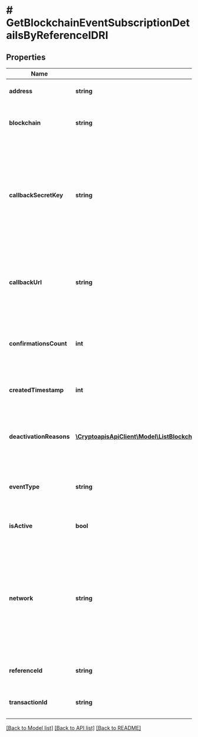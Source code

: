 # # GetBlockchainEventSubscriptionDetailsByReferenceIDRI

## Properties

Name | Type | Description | Notes
------------ | ------------- | ------------- | -------------
**address** | **string** | Represents the address of the transaction. | [optional]
**blockchain** | **string** | Represents the specific blockchain protocol name, e.g. Ethereum, Bitcoin, etc. |
**callbackSecretKey** | **string** | Represents the Secret Key value provided by the customer. This field is used for security purposes during the callback notification, in order to prove the sender of the callback as Crypto APIs. For more information please see our [Documentation](https://project-2a14af.doxify.ai/v-1.2023-04-25-105/RESTapis/general-information/callbacks#callback-security). | [optional]
**callbackUrl** | **string** | Represents the URL that is set by the customer where the callback will be received at. The callback notification will be received only if and when the event occurs. |
**confirmationsCount** | **int** | Represents the number of confirmations, i.e. the amount of blocks that have been built on top of this block. | [optional]
**createdTimestamp** | **int** | Defines the specific time/date when the subscription was created in Unix Timestamp. |
**deactivationReasons** | [**\CryptoapisApiClient\Model\ListBlockchainEventsSubscriptionsRIDeactivationReasonsInner[]**](ListBlockchainEventsSubscriptionsRIDeactivationReasonsInner.md) | Represents the deactivation reason details, available when a blockchain event subscription has status isActive - false. | [optional]
**eventType** | **string** | Defines the type of the specific event available for the customer to subscribe to for callback notification. |
**isActive** | **bool** | Defines whether the subscription is active or not. Set as boolean. |
**network** | **string** | Represents the name of the blockchain network used; blockchain networks are usually identical as technology and software, but they differ in data, e.g. - \&quot;mainnet\&quot; is the live network with actual data while network like \&quot;testnet\&quot; is a test network. |
**referenceId** | **string** | Represents a unique ID used to reference the specific callback subscription. |
**transactionId** | **string** | Represents the unique identification string that defines the transaction. | [optional]

[[Back to Model list]](../../README.md#models) [[Back to API list]](../../README.md#endpoints) [[Back to README]](../../README.md)
